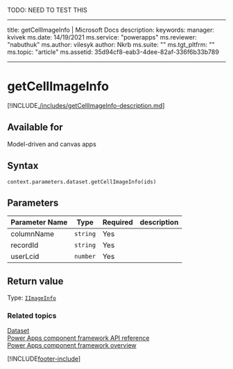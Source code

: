 TODO: NEED TO TEST THIS

---

title: getCellImageInfo | Microsoft Docs
description:
keywords:
manager: kvivek
ms.date: 14/19/2021
ms.service: "powerapps"
ms.reviewer: "nabuthuk"
ms.author: vilesyk
author: Nkrb
ms.suite: ""
ms.tgt_pltfrm: ""
ms.topic: "article"
ms.assetid: 35d94cf8-eab3-4dee-82af-336f6b33b789

---

# getCellImageInfo

[!INCLUDE[./includes/getCellImageInfo-description.md](./includes/getCellImageInfo-description.md)]

## Available for

Model-driven and canvas apps

## Syntax

`context.parameters.dataset.getCellImageInfo(ids)`

## Parameters

| Parameter Name | Type     | Required | description |
| -------------- | -------- | -------- | ----------- |
| columnName     | `string` | Yes      |             |
| recordId       | `string` | Yes      |             |
| userLcid       | `number` | Yes      |             |

## Return value

Type: [`IImageInfo`](../../IImageInfo.md)

### Related topics

[Dataset](../dataset.md)<br/>
[Power Apps component framework API reference](../../reference/index.md)<br/>
[Power Apps component framework overview](../../overview.md)

[!INCLUDE[footer-include](../../../../includes/footer-banner.md)]
